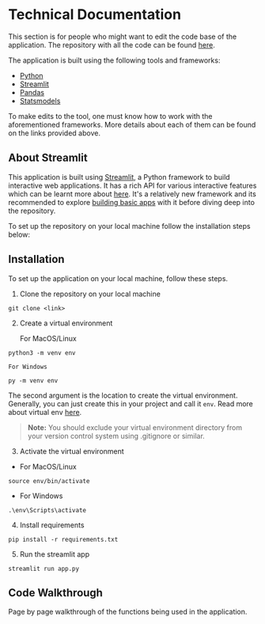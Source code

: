 # Technical Documentation 

This section is for people who might want to edit the code base of the application. The repository with all the code can be found [here](https://github.com/prakharrathi25/the-tool-bmwi).

The application is built using the following tools and frameworks: 

- [Python](https://docs.python.org/3/) 
- [Streamlit](https://streamlit.io/) 
- [Pandas](https://pandas.pydata.org/docs/)
- [Statsmodels](https://www.statsmodels.org/stable/index.html) 
<!-- - [Keras]()  -->

To make edits to the tool, one must know how to work with the aforementioned frameworks. More details about each of them can be found on the links provided above. 

## About Streamlit 

This application is built using [Streamlit](https://streamlit.io/), a Python framework to build interactive web applications. It has a rich API for various interactive features which can be learnt more about [here](https://docs.streamlit.io/en/stable/api.html). It's a relatively new framework and its recommended to explore [building basic apps](https://docs.streamlit.io/en/stable/getting_started.html) with it before diving deep into the repository. 

To set up the repository on your local machine follow the installation steps below: 

## Installation 

To set up the application on your local machine, follow these steps. 

1. Clone the repository on your local machine 

```
git clone <link>
```

2. Create a virtual environment 

    For MacOS/Linux

```
python3 -m venv env
```
    For Windows 

```
py -m venv env
```

The second argument is the location to create the virtual environment. Generally, you can just create this in your project and call it `env`. Read more about virtual env [here](https://packaging.python.org/guides/installing-using-pip-and-virtual-environments/). 

> **Note:** You should exclude your virtual environment directory from your version control system using .gitignore or similar.

3. Activate the virtual environment 

- For MacOS/Linux 
```
source env/bin/activate
```
- For Windows 
```
.\env\Scripts\activate
```

4. Install requirements 
```
pip install -r requirements.txt
```

5. Run the streamlit app 
```
streamlit run app.py
```

## Code Walkthrough 

Page by page walkthrough of the functions being used in the application. 